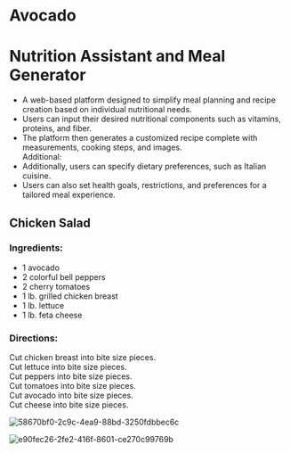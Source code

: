 # Avocado
<h1>Nutrition Assistant and Meal Generator</h1>
<ul>
  <li>A web-based platform designed to simplify meal planning and recipe creation based on individual nutritional needs.</li>
  <li>Users can input their desired nutritional components such as vitamins, proteins, and fiber.</li>
  <li>The platform then generates a customized recipe complete with measurements, cooking steps, and images.</li>
  Additional:
  <li>Additionally, users can specify dietary preferences, such as Italian cuisine.</li>
  <li>Users can also set health goals, restrictions, and preferences for a tailored meal experience.</li>
</ul>

<h2>Chicken Salad</h2>

<h3>Ingredients:</h3>
<ul>
    <li>1 avocado</li>
    <li>2 colorful bell peppers</li>
    <li>2 cherry tomatoes</li>
    <li>1 lb. grilled chicken breast</li>
    <li>1 lb. lettuce</li>
    <li>1 lb. feta cheese</li>
</ul>

<h3>Directions:</h3>
<p>
    Cut chicken breast into bite size pieces. <br>
    Cut lettuce into bite size pieces. <br>
    Cut peppers into bite size pieces. <br>
    Cut tomatoes into bite size pieces. <br>
    Cut avocado into bite size pieces. <br>
    Cut cheese into bite size pieces.
</p>


![58670bf0-2c9c-4ea9-88bd-3250fdbbec6c](https://github.com/MadsAlk/Avocado/assets/86879749/2d8c3fd2-246d-4351-bb11-9778119e7af3)

![e90fec26-2fe2-416f-8601-ce270c99769b](https://github.com/MadsAlk/Avocado/assets/86879749/02ad12ec-55fa-442c-b782-e36514cb86b1)
